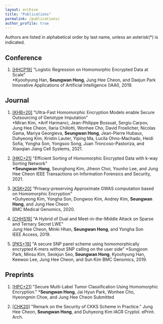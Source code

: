 ```yaml
---
layout: archive
title: "Publications"
permalink: /publications/
author_profile: true
---
```


Authors are listed in alphabetical order by last name, unless an asterisk(*) is indicated.

## Conference

1. [[HHCP19]](https://www.aaai.org/ojs/index.php/AAAI/article/view/5000/4873) "Logistic Regression on Homomorphic Encrypted Data at Scale"  
\*Kyoohyung Han, **Seungwan Hong**, Jung Hee Cheon, and Daejun Park  
Innovative Applications of Artificial Intelligence (IAAI), 2019.

## Journal

1. [[KHB+20]](https://www.sciencedirect.com/science/article/pii/S240547122100288X) "Ultra-Fast Homomorphic Encryption Models enable Secure Outsourcing of Genotype Imputation"  
\*Miran Kim, \*Arif Harmanci, Jean-Philippe Bossuat, Sergiu Carpov, Jung Hee Cheon, Ilaria Chillotti, Wonhee Cho, David Froelicher, Nicolas Gama, Mariya Georgieva, **Seungwan Hong**, Jean-Pierre Hubaux, Duhyeong Kim, Kristin Lauter, Yiping Ma, Lucila Ohno-Machado, Heidi Sofia, Yongha Son, Yongsoo Song, Juan Troncoso-Pastoriza, and Xiaoqian Jiang
Cell Systems, 2021.

1. [[HKC+21]](https://ieeexplore.ieee.org/document/9520302) "Efficient Sorting of Homomorphic Encrypted Data with k-way Sorting Network"  
**\*Seungwan Hong**, Seunghong Kim, Jiheon Choi, Younho Lee, and Jung Hee Cheon
IEEE Transactions on Information Forensics and Security, 2021.

1. [[KSK+20]](https://bmcmedgenomics.biomedcentral.com/articles/10.1186/s12920-020-0722-1#citeas) “Privacy-preserving Approximate GWAS computation based on Homomorphic Encryption”  
\*Duhyeong Kim, Yongha Son, Dongwoo Kim, Andrey Kim, **Seungwan Hong**, and Jung Hee Cheon  
BMC Medical Genomics, 2020.

1. [[CHHS19]](https://ieeexplore.ieee.org/document/8747481) "A Hybrid of Dual and Meet-in-the-Middle Attack on Sparse and Ternary Secret LWE"  
Jung Hee Cheon, Minki Hhan, **Seungwan Hong**, and Yongha Son  
IEEE Access, 2019.

1. [[PKS+19]](https://bmcgenomics.biomedcentral.com/articles/10.1186/s12864-019-5473-z) "A secure SNP panel scheme using homomorphically encrypted K-mers without SNP calling on the user side"
\*Sungjoon Park, Minsu Kim, Seokjun Seo, **Seungwan Hong**, Kyoohyung Han, Keewoo Lee, Jung Hee Cheon, and Sun Kim
BMC Genomics, 2019.

## Preprints

1. [[HPC+21]](https://www.researchsquare.com/article/rs-584746/v1) "Secure Multi-Label Tumor Classification Using Homomorphic Encryption."
\***Seungwan Hong**, Jai Hyun Park, Wonhee Cho, Hyeongmin Choe, and Jung Hee Cheon
Submitted

1. [[CHK20]](https://eprint.iacr.org/2020/1581) "Remark on the Security of CKKS Scheme in Practice."
Jung Hee Cheon, **Seungwan Hong**, and Duhyeong Kim
IACR Cryptol. ePrint. Arch.
